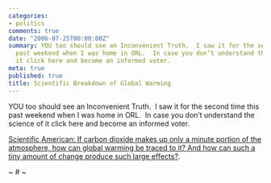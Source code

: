 ```yaml
---
categories:
- politics
comments: true
date: "2006-07-25T00:00:00Z"
summary: YOU too should see an Inconvenient Truth.  I saw it for the second time this
  past weekend when I was home in ORL.  In case you don’t understand the science of
  it click here and become an informed voter.
meta: true
published: true
title: Scientific Breakdown of Global Warming
---
```


YOU too should see an Inconvenient Truth.  I saw it for the second time this past weekend when I was home in ORL.  In case you don’t understand the science of it click here and become an informed voter.

[Scientific American: If carbon dioxide makes up only a minute portion of the atmosphere, how can global warming be traced to it? And how can such a tiny amount of change produce such large effects?][1].

 [1]: http://www.sciam.com/print_version.cfm?articleID=000F22D3-EBEF-14C0-AB7083414B7F4945 "Scientific American: If carbon dioxide makes up only a minute portion of the atmosphere, how can global warming be traced to it? And how can such a tiny amount of change produce such large effects?"

~ # ~